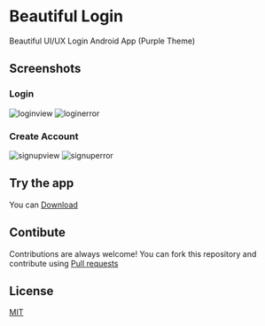 # Beautiful Login
Beautiful UI/UX Login Android App (Purple Theme)

## Screenshots
### Login
![loginview](https://github.com/MerQurex/Beautiful-Login/assets/127438829/9427ba30-f90a-43a9-a1ea-2f74f3d18e94) ![loginerror](https://github.com/MerQurex/Beautiful-Login/assets/127438829/d89f7d8a-4198-4352-8534-ac548a594dcb)

### Create Account
![signupview](https://github.com/MerQurex/Beautiful-Login/assets/127438829/e3c27a6d-df5b-47fd-9f37-57ed4110ab9f) ![signuperror](https://github.com/MerQurex/Beautiful-Login/assets/127438829/bb364c9a-3af3-4d9e-a651-c6e409309f64)

## Try the app
You can [Download](https://mega.nz/file/BfdCwbQC#ZKliUr8HiMh1YFAPE21ed0jsZP4wzCIORdrVusrhY9E)

## Contibute 
Contributions are always welcome!
You can fork this repository and contribute using [Pull requests](https://github.com/MerQurex/Beautiful-Login/pulls)

## License
[MIT](https://choosealicense.com/licenses/mit/)



